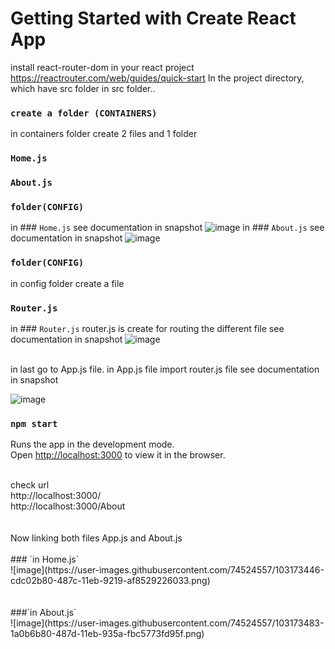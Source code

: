 # Getting Started with Create React App 
install react-router-dom in your react project https://reactrouter.com/web/guides/quick-start
In the project directory, which have src folder 
in src folder..
### `create a folder (CONTAINERS)`
in containers folder create 2 files and 1 folder
### `Home.js`
### `About.js`
### `folder(CONFIG)`
in ### `Home.js`
see documentation in snapshot
![image](https://user-images.githubusercontent.com/74524557/103172918-cf87f000-4878-11eb-88eb-5ca775d94b2f.png)
in ### `About.js`
see documentation in snapshot
![image](https://user-images.githubusercontent.com/74524557/103172961-4e7d2880-4879-11eb-8857-eeb2c1f6748f.png)
### `folder(CONFIG)`
in config folder create a file
### `Router.js`
in ### `Router.js`
router.js is create for routing the different file
see documentation in snapshot
![image](https://user-images.githubusercontent.com/74524557/102094054-ad877a00-3e43-11eb-9f3e-9d20d9c5e0c0.png)

<br>
in last go to App.js file. in App.js file import router.js file see documentation in snapshot

![image](https://user-images.githubusercontent.com/74524557/102094569-4e763500-3e44-11eb-8e2b-f5f7a2fcc281.png)
### `npm start`
Runs the app in the development mode.\
Open [http://localhost:3000](http://localhost:3000) to view it in the browser.

<br>
check url <br> 
http://localhost:3000/
<br>
http://localhost:3000/About
<br>
<br>
<br>
Now linking both files App.js and About.js
<br>
<br>
### `in Home.js`
<br>
![image](https://user-images.githubusercontent.com/74524557/103173446-cdc02b80-487c-11eb-9219-af8529226033.png)
<br>
<br>
<br>
###`in About.js`
<br>
![image](https://user-images.githubusercontent.com/74524557/103173483-1a0b6b80-487d-11eb-935a-fbc5773fd95f.png)
<br>

